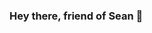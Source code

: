 ### Hey there, friend of Sean 👋

<!--
**SeanEwanDalton/SeanEwanDalton** is a ✨ _special_ ✨ repository because its `README.md` (this file) appears on your GitHub profile.

Here are some ideas to get you started:

- 🔭 I’m currently working on ...
- 🌱 I’m currently learning ...
- 👯 I’m looking to collaborate on ...
- 🤔 I’m looking for help with ...
- 💬 Ask me about ...
- 📫 How to reach me: ...
- 😄 Pronouns: ...
- ⚡ Fun fact: ...


I am Nadia, Software Developer in Ruby on Rails and Data Engineer in Python

🌐 I'm from Argentina, currently based in Europe.

👩‍💻 I work as a Full Stack Developer, contributing to frontend and backend in different projects to build web applications.

👩‍🏫 I also work as a freelancer Data Scientist and Data Science teacher.
-->




